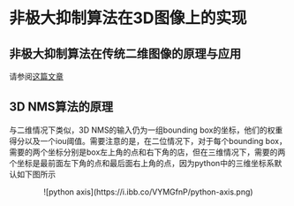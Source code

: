 # 非极大抑制算法在3D图像上的实现
## 非极大抑制算法在传统二维图像的原理与应用
请参阅[这篇文章](https://www.jianshu.com/p/742bbcba2794)
## 3D NMS算法的原理
与二维情况下类似，3D NMS的输入仍为一组bounding box的坐标，他们的权重得分以及一个iou阈值。需要注意的是，在二位情况下，对于每个bounding box，需要的两个坐标分别是box左上角的点和右下角的店，但在三维情况下，需要的两个坐标是最前面左下角的点和最后面右上角的点，因为python中的三维坐标系默认如下图所示 </br>
<div align="center"> ![python axis](https://i.ibb.co/VYMGfnP/python-axis.png)</div>